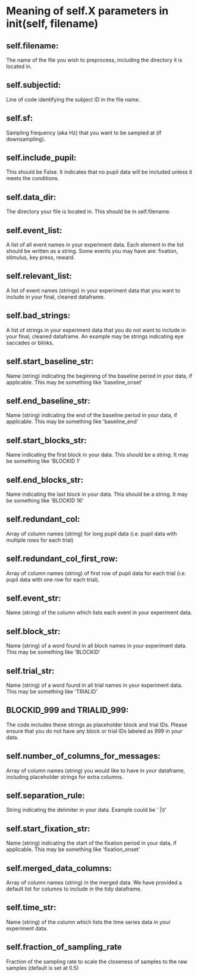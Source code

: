 # Meaning of self.X parameters in __init__(self, filename)

## self.filename:
The name of the file you wish to preprocess, including the directory it is located in.

## self.subjectid:
Line of code identifying the subject ID in the file name.

## self.sf:
Sampling frequency (aka Hz) that you want to be sampled at (if downsampling).

## self.include_pupil:
This should be False. It indicates that no pupil data will be included unless it meets the conditions.

## self.data_dir:
The directory your file is located in. This should be in self.filename.

## self.event_list:
A list of all event names in your experiment data. Each element in the list should be written as a string. Some events you may have are: fixation, stimulus, key press, reward.

## self.relevant_list:
A list of event names (strings) in your experiment data that you want to include in your final, cleaned dataframe.

## self.bad_strings:
A list of strings in your experiment data that you do not want to include in your final, cleaned dataframe. An example may be strings indicating eye saccades or blinks. 
  
## self.start_baseline_str:
Name (string) indicating the beginning of the baseline period in your data, if applicable. This may be something like 'baseline_onset'

## self.end_baseline_str:
Name (string) indicating the end of the baseline period in your data, if applicable. This may be something like 'baseline_end'

## self.start_blocks_str:
Name indicating the first block in your data. This should be a string. It may be something like 'BLOCKID 1'

## self.end_blocks_str:
Name indicating the last block in your data. This should be a string. It may be something like 'BLOCKID 16'

## self.redundant_col:
Array of column names (string) for long pupil data (i.e. pupil data with multiple rows for each trial) 

## self.redundant_col_first_row:
Array of column names (string) of first row of pupil data for each trial (i.e. pupil data with one row for each trial).

## self.event_str:
Name (string) of the column which lists each event in your experiment data. 

## self.block_str:
Name (string) of a word found in all block names in your experiment data. This may be something like 'BLOCKID'

## self.trial_str:
Name (string) of a word found in all trial names in your experiment data. This may be something like 'TRIALID'

## BLOCKID_999 and TRIALID_999:
The code includes these strings as placeholder block and trial IDs. Please ensure that you do not have any block or trial IDs labeled as 999 in your data. 

## self.number_of_columns_for_messages:
Array of column names (string) you would like to have in your dataframe, including placeholder strings for extra columns. 

## self.separation_rule:
String indicating the delimiter in your data. Example could be ' |\t'

## self.start_fixation_str:
Name (string) indicating the start of the fixation period in your data, if applicable. This may be something like 'fixation_onset'

## self.merged_data_columns:
Array of column names (string) in the merged data. We have provided a default list for columns to include in the tidy dataframe.

## self.time_str:
Name (string) of the column which lists the time series data in your experiment data.

## self.fraction_of_sampling_rate
Fraction of the sampling rate to scale the closeness of samples to the raw samples (default is set at 0.5)
